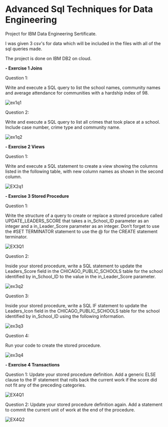 # Advanced Sql Techniques for Data Engineering

Project for IBM Data Engineering Sertificate.

I was given 3 csv's for data which will be included in the files with all of the sql queries made.

The project is done on IBM DB2 on cloud.


<b> - Exercise 1 Joins</b>

Question 1:

Write and execute a SQL query to list the school names, community names and average attendance for communities
with a hardship index of 98.

![ex1q1](https://github.com/KarlJosephKumar/AdvancedSqlTechniques/assets/41339304/683a465e-0f43-40d3-a15d-df15ab10145a)

Question 2:

Write and execute a SQL query to list all crimes that took place at a school. Include case number, crime type and
community name.

![ex1q2](https://github.com/KarlJosephKumar/AdvancedSqlTechniques/assets/41339304/0004a7f3-244e-46a4-9c4b-61bcd1dd1333)


<b> - Exercise 2 Views</b>

Question 1:

Write and execute a SQL statement to create a view showing the columns listed in the following table, with new column names as shown in the second column.

![EX2q1](https://github.com/KarlJosephKumar/AdvancedSqlTechniques/assets/41339304/ac34589a-120b-4b41-898f-b233516f5338)


<b> - Exercise 3 Stored Procedure</b>

Question 1:

Write the structure of a query to create or replace a stored procedure called UPDATE_LEADERS_SCORE that takes
a in_School_ID parameter as an integer and a in_Leader_Score parameter as an integer. Don’t forget to use the #SET
TERMINATOR statement to use the @ for the CREATE statement terminator.

![EX3Q1](https://github.com/KarlJosephKumar/AdvancedSqlTechniques/assets/41339304/844568bf-ed72-490e-bec0-32e719507e54)

Question 2:

Inside your stored procedure, write a SQL statement to update the Leaders_Score field in the
CHICAGO_PUBLIC_SCHOOLS table for the school identified by in_School_ID to the value in the
in_Leader_Score parameter.

![ex3q2](https://github.com/KarlJosephKumar/AdvancedSqlTechniques/assets/41339304/c0c2d0be-b2f2-4897-8d81-f356214293d1)

Question 3:

Inside your stored procedure, write a SQL IF statement to update the Leaders_Icon field in the
CHICAGO_PUBLIC_SCHOOLS table for the school identified by in_School_ID using the following information.

![ex3q3](https://github.com/KarlJosephKumar/AdvancedSqlTechniques/assets/41339304/55cb3843-ff66-45bd-8b0f-6f19f61e4d71)

Question 4:

Run your code to create the stored procedure.

![ex3q4](https://github.com/KarlJosephKumar/AdvancedSqlTechniques/assets/41339304/d76b8290-398b-4b52-8db0-29f5cd6a7959)


<b> - Exercise 4 Transactions</b>

Question 1:
Update your stored procedure definition. Add a generic ELSE clause to the IF statement that rolls back the current
work if the score did not fit any of the preceding categories.

![EX4Q1](https://github.com/KarlJosephKumar/AdvancedSqlTechniques/assets/41339304/0374f4ad-ada0-4551-a269-0231585ee32e)


Question 2:
Update your stored procedure definition again. Add a statement to commit the current unit of work at the end of the
procedure.

![EX4Q2](https://github.com/KarlJosephKumar/AdvancedSqlTechniques/assets/41339304/2a8316fc-d057-4250-82d4-5fac83e90d61)
